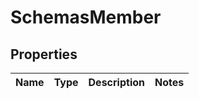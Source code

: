 # SchemasMember

## Properties
Name | Type | Description | Notes
------------ | ------------- | ------------- | -------------
